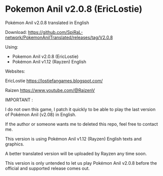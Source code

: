 # Pokemon Anil v2.0.8 (EricLostie)

Pokémon Anil v2.0.8 translated in English

Download:
https://github.com/SpiRaL-network/PokemonAnilTranslated/releases/tag/V2.0.8

Using: 
- Pokemon Anil v2.0.8 (EricLostie)
- Pokémon Anil v1.12 (Rayzen) English 

Websites:

EricLostie
https://lostiefangames.blogspot.com/

Raizen
https://www.youtube.com/@RaizenV

IMPORTANT :

I do not own this game, I patch it quickly to be able to play the last version of Pokémon Anil (v2.08) in English.

If the author or someone wants me to deleted this repo, feel free to contact me. 

This version is using Pokémon Anil v1.12 (Rayzen) English texts and graphics.

A better translated version will be uploaded by Rayzen any time soon.

This version is only untended to let us play Pokémon Anil v2.0.8 before the official and supported release comes out.
